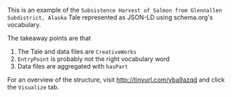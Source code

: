 This is an example of the `Subsistence Harvest of Salmon from Glennallen Subdistrict, Alaska` Tale represented as JSON-LD using schema.org's vocabulary.

The takeaway points are that 
1. The Tale and data files are `CreativeWorks`
2. `EntryPoint` is probably not the right vocabulary word
3. Data files are aggregated with `hasPart`

For an overview of the structure, visit http://tinyurl.com/yba9azqd and click the `Visualize` tab.
